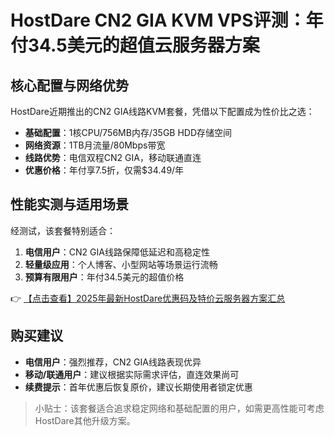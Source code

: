 # HostDare CN2 GIA KVM VPS评测：年付34.5美元的超值云服务器方案

## 核心配置与网络优势

HostDare近期推出的CN2 GIA线路KVM套餐，凭借以下配置成为性价比之选：

- **基础配置**：1核CPU/756MB内存/35GB HDD存储空间
- **网络资源**：1TB月流量/80Mbps带宽
- **线路优势**：电信双程CN2 GIA，移动联通直连
- **优惠价格**：年付享7.5折，仅需$34.49/年

## 性能实测与适用场景

经测试，该套餐特别适合：
1. **电信用户**：CN2 GIA线路保障低延迟和高稳定性
2. **轻量级应用**：个人博客、小型网站等场景运行流畅
3. **预算有限用户**：年付34.5美元的超值价格

👉 [【点击查看】2025年最新HostDare优惠码及特价云服务器方案汇总](https://bit.ly/hostdare)

## 购买建议

- **电信用户**：强烈推荐，CN2 GIA线路表现优异
- **移动/联通用户**：建议根据实际需求评估，直连效果尚可
- **续费提示**：首年优惠后恢复原价，建议长期使用者锁定优惠

> 小贴士：该套餐适合追求稳定网络和基础配置的用户，如需更高性能可考虑HostDare其他升级方案。